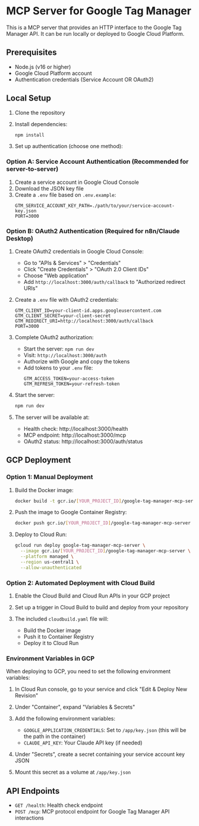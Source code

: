 # MCP Server for Google Tag Manager

This is a MCP server that provides an HTTP interface to the Google Tag Manager API. It can be run locally or deployed to Google Cloud Platform.

## Prerequisites

- Node.js (v16 or higher)
- Google Cloud Platform account
- Authentication credentials (Service Account OR OAuth2)

## Local Setup

1. Clone the repository
2. Install dependencies:
   ```bash
   npm install
   ```

3. Set up authentication (choose one method):

### Option A: Service Account Authentication (Recommended for server-to-server)

1. Create a service account in Google Cloud Console
2. Download the JSON key file
3. Create a `.env` file based on `.env.example`:
   ```
   GTM_SERVICE_ACCOUNT_KEY_PATH=./path/to/your/service-account-key.json
   PORT=3000
   ```

### Option B: OAuth2 Authentication (Required for n8n/Claude Desktop)

1. Create OAuth2 credentials in Google Cloud Console:
   - Go to "APIs & Services" > "Credentials"
   - Click "Create Credentials" > "OAuth 2.0 Client IDs"
   - Choose "Web application"
   - Add `http://localhost:3000/auth/callback` to "Authorized redirect URIs"

2. Create a `.env` file with OAuth2 credentials:
   ```
   GTM_CLIENT_ID=your-client-id.apps.googleusercontent.com
   GTM_CLIENT_SECRET=your-client-secret
   GTM_REDIRECT_URI=http://localhost:3000/auth/callback
   PORT=3000
   ```

3. Complete OAuth2 authorization:
   - Start the server: `npm run dev`
   - Visit: `http://localhost:3000/auth`
   - Authorize with Google and copy the tokens
   - Add tokens to your `.env` file:
     ```
     GTM_ACCESS_TOKEN=your-access-token
     GTM_REFRESH_TOKEN=your-refresh-token
     ```

4. Start the server:
   ```bash
   npm run dev
   ```

5. The server will be available at:
   - Health check: http://localhost:3000/health
   - MCP endpoint: http://localhost:3000/mcp
   - OAuth2 status: http://localhost:3000/auth/status

## GCP Deployment

### Option 1: Manual Deployment

1. Build the Docker image:
   ```bash
   docker build -t gcr.io/[YOUR_PROJECT_ID]/google-tag-manager-mcp-server .
   ```

2. Push the image to Google Container Registry:
   ```bash
   docker push gcr.io/[YOUR_PROJECT_ID]/google-tag-manager-mcp-server
   ```

3. Deploy to Cloud Run:
   ```bash
   gcloud run deploy google-tag-manager-mcp-server \
     --image gcr.io/[YOUR_PROJECT_ID]/google-tag-manager-mcp-server \
     --platform managed \
     --region us-central1 \
     --allow-unauthenticated
   ```

### Option 2: Automated Deployment with Cloud Build

1. Enable the Cloud Build and Cloud Run APIs in your GCP project

2. Set up a trigger in Cloud Build to build and deploy from your repository

3. The included `cloudbuild.yaml` file will:
   - Build the Docker image
   - Push it to Container Registry
   - Deploy it to Cloud Run

### Environment Variables in GCP

When deploying to GCP, you need to set the following environment variables:

1. In Cloud Run console, go to your service and click "Edit & Deploy New Revision"
2. Under "Container", expand "Variables & Secrets"
3. Add the following environment variables:
   - `GOOGLE_APPLICATION_CREDENTIALS`: Set to `/app/key.json` (this will be the path in the container)
   - `CLAUDE_API_KEY`: Your Claude API key (if needed)

4. Under "Secrets", create a secret containing your service account key JSON
5. Mount this secret as a volume at `/app/key.json`

## API Endpoints

- `GET /health`: Health check endpoint
- `POST /mcp`: MCP protocol endpoint for Google Tag Manager API interactions
